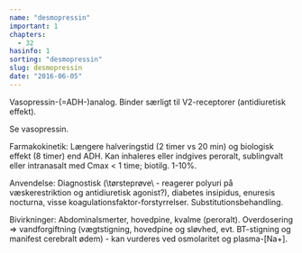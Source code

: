 ```yaml
---
name: "desmopressin"
important: 1
chapters:  
  - 32
hasinfo: 1
sorting: "desmopressin"
slug: desmopressin
date: "2016-06-05"
---
```


Vasopressin-(=ADH-)analog. Binder særligt til V2-receptorer (antidiuretisk effekt).

Se vasopressin.

Farmakokinetik: Længere halveringstid (2 timer vs 20 min) og biologisk effekt (8 timer) end ADH. Kan inhaleres eller indgives peroralt, sublingvalt eller intranasalt med Cmax < 1 time; biotilg. 1-10%.

Anvendelse: Diagnostisk (\tørsteprøve\ - reagerer polyuri på væskerestriktion og antidiuretisk agonist?), diabetes insipidus, enuresis nocturna, visse koagulationsfaktor-forstyrrelser. Substitutionsbehandling.

Bivirkninger: Abdominalsmerter, hovedpine, kvalme (peroralt). Overdosering => vandforgiftning (vægtstigning, hovedpine og sløvhed, evt. BT-stigning og manifest cerebralt ødem) - kan vurderes ved osmolaritet og plasma-[Na+].
